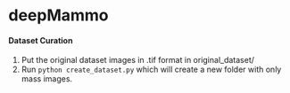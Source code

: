 # deepMammo

#### Dataset Curation
1. Put the original dataset images in .tif format in original_dataset/
2. Run `python create_dataset.py` which will create a new folder with only mass images.
